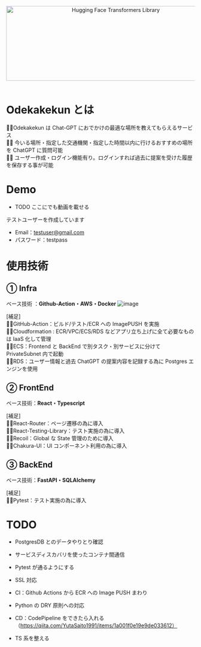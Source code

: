 <p align="center">
  <picture>
   <img alt="Hugging Face Transformers Library" src="https://github.com/TakehikoEsaka/odekakekun/assets/28090246/db7a5fac-76e9-45b6-ab70-ee1c4b977b4d" width="570" height="200" style="max-width: 100%;">
  </picture>
  <br/>
  <br/>
</p>

# Odekakekun とは

🚶‍♂️Odekakekun は Chat-GPT におでかけの最適な場所を教えてもらえるサービス <br />
🚶‍♂️ 今いる場所・指定した交通機関・指定した時間以内に行けるおすすめの場所を ChatGPT に質問可能<br />
🚶‍♂️ ユーザー作成・ログイン機能有り。ログインすれば過去に提案を受けた履歴を保存する事が可能<br />

# Demo

- TODO ここにでも動画を載せる

テストユーザーを作成しています

- Email：testuser@gmail.com
- パスワード：testpass

# 使用技術

## ① Infra

ベース技術 ：**Github-Action・AWS・Docker**
![image](https://github.com/TakehikoEsaka/odekakekun/assets/28090246/e748f6db-7bcb-4a95-a48d-a4dfb7a3c731)


[補足]</br>
🚶‍♂️GitHub-Action：ビルド/テスト/ECR への ImagePUSH を実施 </br>
🚶‍♂️Cloudformation : ECR/VPC/ECS/RDS などアプリ立ち上げに全て必要なものは IaaS 化して管理 </br>
🚶‍♂️ECS：Frontend と BackEnd で別タスク・別サービスに分けて PrivateSubnet 内で起動 </br>
🚶‍♂️RDS：ユーザー情報と過去 ChatGPT の提案内容を記録する為に Postgres エンジンを使用 </br>

## ② FrontEnd

ベース技術：**React・Typescript**

[補足]</br>
🚶‍♂️React-Router：ページ遷移の為に導入</br>
🚶‍♂️React-Testing-Library：テスト実施の為に導入</br>
🚶‍♂️Recoil：Global な State 管理のために導入</br>
🚶‍♂️Chakura-UI：UI コンポーネント利用の為に導入</br>

## ③ BackEnd

ベース技術：**FastAPI・SQLAlchemy**

[補足]</br>
🚶‍♂️Pytest：テスト実施の為に導入</br>

# TODO

- PostgresDB とのデータやりとり確認
- サービスディスカバリを使ったコンテナ間通信
- Pytest が通るようにする
- SSL 対応
- CI：Github Actions から ECR への Image PUSH まわり

- Python の DRY 原則への対応
- CD：CodePipeline をできたら入れる（https://qiita.com/YutaSaito1991/items/1a001f0e19e9de033612）
- TS 系を整える
